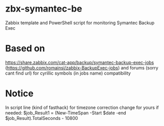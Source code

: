# zbx-symantec-be
Zabbix template and PowerShell script for monitoring Symantec Backup Exec

# Based on
https://share.zabbix.com/cat-app/backup/symantec-backup-exec-jobs (https://github.com/romainsi/zabbix-BackupExec-jobs)
and forums (sorry cant find url) for cyrillic symbols (in jobs name) compatibility 

# Notice
In script line (kind of fasthack) for timezone correction change for yours if needed: $job_Result1 = (New-TimeSpan -Start $date -end $job_Result).TotalSeconds - 10800
